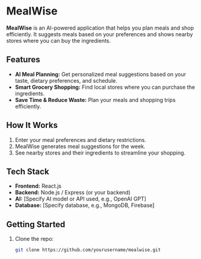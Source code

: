 # MealWise

**MealWise** is an AI-powered application that helps you plan meals and shop efficiently. It suggests meals based on your preferences and shows nearby stores where you can buy the ingredients.

## Features

- **AI Meal Planning:** Get personalized meal suggestions based on your taste, dietary preferences, and schedule.
- **Smart Grocery Shopping:** Find local stores where you can purchase the ingredients.
- **Save Time & Reduce Waste:** Plan your meals and shopping trips efficiently.

## How It Works

1. Enter your meal preferences and dietary restrictions.
2. MealWise generates meal suggestions for the week.
3. See nearby stores and their ingredients to streamline your shopping.

## Tech Stack

- **Frontend:** React.js  
- **Backend:** Node.js / Express (or your backend)  
- **AI:** [Specify AI model or API used, e.g., OpenAI GPT]  
- **Database:** [Specify database, e.g., MongoDB, Firebase]  

## Getting Started

1. Clone the repo:
   ```bash
   git clone https://github.com/yourusername/mealwise.git
